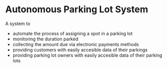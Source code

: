 # Autonomous Parking Lot System
A system to 
+ automate the process of assigning a spot in a parking lot
+ monitoring the duration parked
+ collecting the amount due via electronic payments methods
+ providing customers with easily accesible data of their parkings
+ providing parking lot owners with easily accesible data of their parking lots
